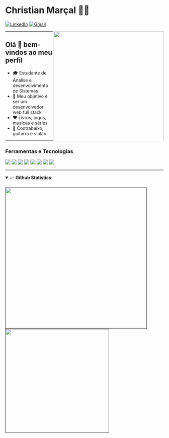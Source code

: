 # Christian Marçal 👨‍💻

[![LinkedIn](https://img.shields.io/badge/LinkedIn-0077B5?style=for-the-badge&logo=linkedin&logoColor=white)](https://www.linkedin.com/in/christiansousaa/) [![Gmail](https://img.shields.io/badge/Gmail-D14836?style=for-the-badge&logo=gmail&logoColor=white)](mailto:christian.msousaa@gmail.com?subject=Subject&amp;body=Message)

<img align="right" src="https://i.imgur.com/x1mhNZ8.gif" width="350px;"/>

----

<h2> Olá 👋 bem-vindos ao meu perfil </h2>

- 🎓 Estudante de Analise e desenvolvimento de Sistemas
- 🎯 Meu objetivo é ser um desenvolvedor web full stack
- ❤️ Livros, jogos, musicas e séries
- 🎸 Contrabaixo, guitarra e violão

----
### Ferramentas e Tecnologias

<p float="left">

  <img src="https://img.shields.io/badge/React-20232A?style=for-the-badge&logo=react&logoColor=61DAFB" />
  
  <img src="https://img.shields.io/badge/Node.js-43853D?style=for-the-badge&logo=node.js&logoColor=white" />
  
  <img src="https://img.shields.io/badge/Express.js-404D59?style=for-the-badge" />
  
  <img src="https://img.shields.io/badge/JavaScript-323330?style=for-the-badge&logo=javascript&logoColor=F7DF1E" />
  
  <img src="https://img.shields.io/badge/MongoDB-4EA94B?style=for-the-badge&logo=mongodb&logoColor=white" />
  
  <img src="https://img.shields.io/badge/-Insomnia-5849BE?style=flat-square&logo=Insomnia&link=https://insomnia.rest/download/"/>

  <img src="https://img.shields.io/badge/-MySQL-0078D6?style=flat-square&logo=MySQL&logoColor=white&link=https://www.mysql.com/"/>

  <img src="https://img.shields.io/badge/-Python-2E2EFE?style=flat-square&logo=Python&logoColor=white&link=https://www.python.org/" />
  
</p>

----

<details open>
  <summary>📈 <b>Github Statistics</b>:</summary>
  
  <br>
        
  <div align="left"> 
     <a href="">
      <img width="450px" align="left" src="https://github-readme-stats.vercel.app/api?username=Christianmsousa&show_icons=true&include_all_commits=true&count_private=true&&hide=issues&theme=tokyonight"/>
    </a>
    <a href="">
      <img width="330px" align="left" src="https://github-readme-stats.vercel.app/api/top-langs/?username=Christianmsousa&layout=compact&theme=tokyonight">
    </a>  
</div
<br/>
</details>
